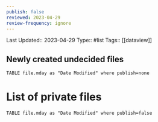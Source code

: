 ```yaml
---
publish: false
reviewed: 2023-04-29
review-frequency: ignore
---
```

Last Updated:: 2023-04-29
Type:: #list 
Tags:: [[dataview]]


## Newly created undecided files
```dataview
TABLE file.mday as "Date Modified" where publish=none
```

# List of private files
```dataview
TABLE file.mday as "Date Modified" where publish=false
```

